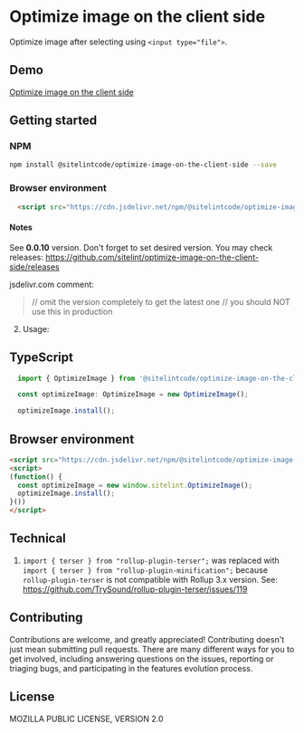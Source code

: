# Optimize image on the client side

Optimize image after selecting using `<input type="file">`.

## Demo

[Optimize image on the client side](https://www.sitelint.com/lab/optimize-image-on-the-client-side/)

## Getting started

### NPM

```bash
npm install @sitelintcode/optimize-image-on-the-client-side --save
```

### Browser environment

```Html
  <script src="https://cdn.jsdelivr.net/npm/@sitelintcode/optimize-image-on-the-client-side@0.0.10/dist/optimize-image-on-the-client-side.js"></script>
```

#### Notes

See **0.0.10** version. Don't forget to set desired version. You may check releases: https://github.com/sitelint/optimize-image-on-the-client-side/releases

jsdelivr.com comment:

> // omit the version completely to get the latest one
  // you should NOT use this in production

2. Usage:

## TypeScript

```TypeScript
  import { OptimizeImage } from '@sitelintcode/optimize-image-on-the-client-side';

  const optimizeImage: OptimizeImage = new OptimizeImage();

  optimizeImage.install();
```

## Browser environment

```HTML
<script src="https://cdn.jsdelivr.net/npm/@sitelintcode/optimize-image-on-the-client-side@0.0.10/dist/optimize-image-on-the-client-side.js"></script>
<script>
(function() {
  const optimizeImage = new window.sitelint.OptimizeImage();
  optimizeImage.install();
}())
</script>
```

## Technical

1. `import { terser } from "rollup-plugin-terser";` was replaced with  `import { terser } from "rollup-plugin-minification";` because `rollup-plugin-terser` is not compatible with Rollup 3.x version. See: https://github.com/TrySound/rollup-plugin-terser/issues/119

## Contributing

Contributions are welcome, and greatly appreciated! Contributing doesn't just mean submitting pull requests. There are many different ways for you to get involved, including answering questions on the issues, reporting or triaging bugs, and participating in the features evolution process.

## License

MOZILLA PUBLIC LICENSE, VERSION 2.0
